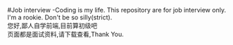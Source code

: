 #Job interview -Coding is my life.
This repository are for job interview only. I'm a rookie. Don't be so silly(strict).<br />
您好,鄙人自学前端,目前算初级吧<br />
页面都是面试资料,请下载查看,Thank You.
